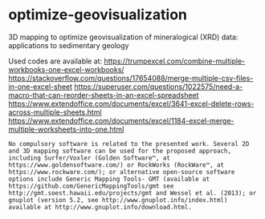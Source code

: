 # optimize-geovisualization
3D mapping to optimize geovisualization of mineralogical (XRD) data: applications to sedimentary geology

Used codes are available at:
https://trumpexcel.com/combine-multiple-workbooks-one-excel-workbooks/
https://stackoverflow.com/questions/17654088/merge-multiple-csv-files-in-one-excel-sheet
https://superuser.com/questions/1022575/need-a-macro-that-can-reorder-sheets-in-an-excel-spreadsheet
https://www.extendoffice.com/documents/excel/3641-excel-delete-rows-across-multiple-sheets.html
https://www.extendoffice.com/documents/excel/1184-excel-merge-multiple-worksheets-into-one.html

	No compulsory software is related to the presented work. Several 2D and 3D mapping software can be used for the proposed approach, including Surfer/Voxler (Golden Software™, at https://www.goldensoftware.com/) or RockWorks (RockWare™, at https://www.rockware.com/); or alternative open-source software options include Generic Mapping Tools- GMT (available at https://github.com/GenericMappingTools/gmt see http://gmt.soest.hawaii.edu/projects/gmt and Wessel et al. (2013); or gnuplot (version 5.2, see http://www.gnuplot.info/index.html) available at http://www.gnuplot.info/download.html.
